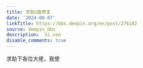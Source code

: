 ```yaml
---
title: 求助U盘修复
date: '2024-08-07'
linkTitle: https://bbs.deepin.org/en/post/276182
source: deepin_bbs
description:  Si.van 
disable_comments: true
---
```

求助下各位大佬，我使
